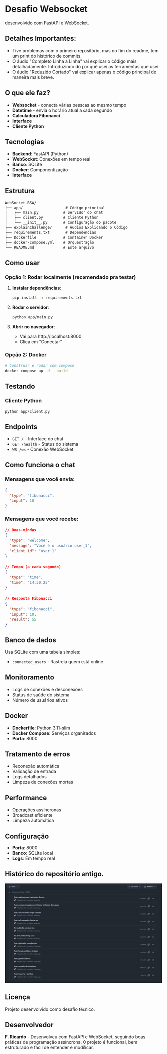 # Desafio Websocket

desenvolvido com FastAPI e WebSocket.

##  Detalhes Importantes:

 - Tive problemas com o primeiro repositório, mas no fim do readme, tem um print do histórico de commits. 
 - O áudio "Completo Linha a Linha" vai explicar o código mais detalhadamente. Introduzindo do por quê usei as ferramentas que usei.
 - O áudio "Reduzido Cortado" vai explicar apenas o código principal de maneira mais breve.

##  O que ele faz?

- **Websocket** - conecta várias pessoas ao mesmo tempo
- **Datetime** - envia o horário atual a cada segundo
- **Calculadora Fibonacci** 
- **Interface** 
- **Cliente Python**

##  Tecnologias

- **Backend**: FastAPI (Python)
- **WebSocket**: Conexões em tempo real
- **Banco**: SQLite
- **Docker**: Componentização
- **Interface**

##  Estrutura

```
WebSocket-BSA/
├── app/                   # Código principal
│   ├── main.py           # Servidor do chat
│   ├── client.py         # Cliente Python
│   └── __init__.py       # Configuração do pacote
├── explainChallenge/      # Áudios Explicando o Código
├── requirements.txt       # Dependências
├── Dockerfile            # Container Docker
├── docker-compose.yml    # Orquestração
└── README.md             # Este arquivo
```

##  Como usar

### Opção 1: Rodar localmente (recomendado pra testar)

1. **Instalar dependências**:
   ```bash
   pip install -r requirements.txt
   ```

2. **Rodar o servidor**:
   ```bash
   python app/main.py
   ```

3. **Abrir no navegador**:
   - Vai para http://localhost:8000
   - Clica em "Conectar"

### Opção 2: Docker

```bash
# Construir e rodar com compose
docker compose up -d --build

```

##  Testando

### Cliente Python
```bash
python app/client.py
```

##  Endpoints

- `GET /` - Interface do chat
- `GET /health` - Status do sistema
- `WS /ws` - Conexão WebSocket

##  Como funciona o chat

### Mensagens que você envia:
```json
{
  "type": "fibonacci",
  "input": 10
}
```

### Mensagens que você recebe:
```json
// Boas-vindas
{
  "type": "welcome",
  "message": "Você é o usuário user_1",
  "client_id": "user_1"
}

// Tempo (a cada segundo)
{
  "type": "time",
  "time": "14:30:25"
}

// Resposta Fibonacci
{
  "type": "fibonacci",
  "input": 10,
  "result": 55
}
```

##  Banco de dados

Usa SQLite com uma tabela simples:
- `connected_users` - Rastreia quem está online

##  Monitoramento

- Logs de conexões e desconexões
- Status de saúde do sistema
- Número de usuários ativos

##  Docker

- **Dockerfile**: Python 3.11-slim
- **Docker Compose**: Serviços organizados
- **Porta**: 8000

##  Tratamento de erros

- Reconexão automática
- Validação de entrada
- Logs detalhados
- Limpeza de conexões mortas

##  Performance

- Operações assíncronas
- Broadcast eficiente
- Limpeza automática

##  Configuração

- **Porta**: 8000
- **Banco**: SQLite local
- **Logs**: Em tempo real

##  Histórico do repositório antigo.

![historico](assets/commits.png)

##  Licença

Projeto desenvolvido como desafio técnico.

##  Desenvolvedor

**F. Ricardo** - Desenvolveu com FastAPI e WebSocket, seguindo boas práticas de programação assíncrona. O projeto é funcional, bem estruturado e fácil de entender e modificar. 
